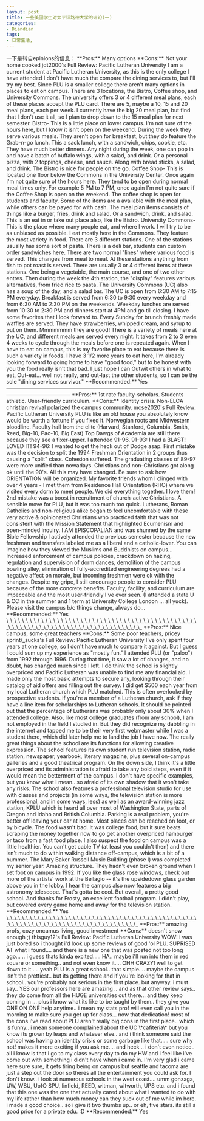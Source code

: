 ```yaml
---
layout: post
title: 一些美国学生对太平洋路德大学的评论(一)
categories:
- Diandian
tags:
- 日常生活, 
---
```

一下是转自epinions的信息： \*\*Pros:\*\* Many options \*\*Cons:\*\* Not your home cooked jdt2000's Full Review: Pacific Lutheran University I am a current student at Pacific Lutheran University, as this is the only college I have attended I don't have much the compare the dining services to, but I'll try my best. Since PLU is a smaller college there aren't many options in places to eat on campus. There are 3 locations, the Bistro, Coffee shop, and University Commons. The university offers 3 or 4 different meal plans, each of these places accept the PLU card. There are 5, maybe a 10, 15 and 20 meal plans, each per week. I currently have the big 20 meal plan, but find that I don't use it all, so I plan to drop down to the 15 meal plan for next semester. Bistro- This is a little place on lower campus. I'm not sure of the hours here, but I know it isn't open on the weekend. During the week they serve various meals. They aren't open for breakfast, but they do feature the Grab-n-go lunch. This a sack lunch, with a sandwich, chips, cookie, etc. They have much better dinners. Any night during the week, one can pop in and have a batch of buffalo wings, with a salad, and drink. Or a personal pizza, with 2 toppings, cheese, and sauce. Along with bread sticks, a salad, and drink. The Bistro is nice for people on the go. Coffee Shop- This is located one floor below the Commons in the University Center. Once again I'm not quite sure of the hours here. They tend to be open during normal meal times only. For example 5 PM to 7 PM, once again I'm not quite sure if the Coffee Shop is open on the weekend. The coffee shop is open for students and faculty. Some of the items are a available with the meal plan, while others can be payed for with cash. The meal plan items consists of things like a burger, fries, drink and salad. Or a sandwich, drink, and salad. This is an eat in or take out place also, like the Bistro. University Commons- This is the place where many people eat, and where I work. I will try to be as unbiased as possible. I eat mostly here in the Commons. They feature the most variety in food. There are 3 different stations. One of the stations usually has some sort of pasta. There is a deli bar, students can custom order sandwiches here. There are two normal "lines" where various food is served. This changes from meal to meal. At these stations anything from fish to pot roast is served. There are usually 3 or 4 different items at these stations. One being a vegetable, the main course, and one of two other entres. Then during the week the 4th station, the "display" features various alternatives, from fried rice to pasta. The University Commons (UC) also has a soup of the day, and a salad bar. The UC is open from 6:30 AM to 7:15 PM everyday. Breakfast is served from 6:30 to 9:30 every weekday and from 6:30 AM to 2:30 PM on the weekends. Weekday lunches are served from 10:30 to 2:30 PM and dinners start at 4PM and go till closing. I have some favorites that I look forward to. Every Sunday for brunch freshly made waffles are served. They have strawberries, whipped cream, and syrup to put on them. Mmmmmmm they are good! There is a variety of meals here at the UC, and different meals are served every night. It takes from 2 to 3 even 4 weeks to cycle through the meals before one is repeated again. When I have to eat on campus, this is my favorite place to eat because there is such a variety in foods. I have 3 1/2 more years to eat here, I'm already looking forward to going home to have "good food," but to be honest with you the food really isn't that bad. I just hope I can Outwit others in what to eat, Out-eat... well not really, and out-last the other students, so I can be the sole "dining services survivor." \*\*Recommended:\*\* Yes ———————————————————————————————————————————————— \*\*Pros:\*\* 1st rate faculty-scholars. Students athletic. User-friendly curriculum. \*\*Cons:\*\* Identity crisis. Non-ELCA christian revival polarized the campus community. mcse2020's Full Review: Pacific Lutheran University PLU is like an old house you absolutely know would be worth a fortune if you fixed it. Norwegian roots and Midwestern bloodline. Faculty hail from the elite (Harvard, Stanford, Columbia, Smith, Reed, Big-10, Pac-10, Big East) Top Dawgs of Academia are still there because they see a fixer-upper. I attended 91-96. 91-93: I had a BLAST! LOVED IT! 94-96: I wanted to get the heck out of Dodge asap. First mistake was the decision to split the 1994 Freshman Orientation in 2 groups thus causing a "split" class. Cohesion suffered. The graduating classes of 89-97 were more unified than nowadays. Christians and non-Christians got along ok until the 90's. All this may have changed. Be sure to ask how ORIENTATION will be organized. My favorite friends whom I clinged with over 4 years - I met them from Residence Hall Orientation (RHO) where we visited every dorm to meet people. We did everything together. I love them! 2nd mistake was a boost in recruitment of church-active Christians. A sensible move for PLU, but it was too much too quick. Lutherans, Roman Catholics and non-religious alike began to feel uncomfortable with these very active & opinionated Christians who practiced faith that was not consistent with the Mission Statement that highlighted Ecumenism and open-minded inquiry. I AM EPISCOPALIAN and was shunned by the same Bible Fellowship I actively attended the previous semester because the new freshman and transfers labeled me as a liberal and a catholic-lover. You can imagine how they viewed the Muslims and Buddhists on campus... Increased enforcement of campus policies, crackdown on hazing, regulation and supervision of dorm dances, demolition of the campus bowling alley, elimination of fully-accredited engineering degrees had a negative affect on morale, but incoming freshmen were ok with the changes. Despite my gripe, I still encourage people to consider PLU because of the more concrete benefits. Faculty, facility, and curriculum are impeccable and the most user-friendly I've ever seen. (I attended a state U & CC in the summer and 1 term at University College London ... all yuck). Please visit the campus b/c things change, always do... \*\*Recommended:\*\* Yes \\\_\\\_\\\_\\\_\\\_\\\_\\\_\\\_\\\_\\\_\\\_\\\_\\\_\\\_\\\_\\\_\\\_\\\_\\\_\\\_\\\_\\\_\\\_\\\_\\\_\\\_\\\_\\\_\\\_\\\_\\\_\\\_\\\_\\\_\\\_\\\_\\\_\\\_\\\_\\\_\\\_\\\_\\\_\\\_\\\_\\\_\\\_\\\_\\\_\\\_\\\_\\\_\\\_\\\_\\\_\\\_\\\_\\\_\\\_\\\_\\\_\\\_\\\_\\\_\\\_\\\_\\\_\\\_\\\_\\\_\\\_\\\_\\\_\\\_\\\_\\\_\\\_\\\_\\\_\\\_\\\_\\\_\\\_ \*\*Pros:\*\* Nice campus, some great teachers \*\*Cons:\*\* Some poor teachers, pricey sprint\\\_sucks's Full Review: Pacific Lutheran University I've only spent four years at one college, so I don't have much to compare it against. But I guess I could sum up my experience as "mostly fun." I attended PLU (or "paloo") from 1992 through 1996. During that time, it saw a lot of changes, and no doubt, has changed much since I left. I do think the school is slightly overpriced and Pacific Lutheran was unable to find me any financial aid. I made only the most basic attempts to secure any, looking through their catalog of aid offers and filling out the survey. I did get $500 each year from my local Lutheran church which PLU matched. This is often overlooked by prospective students. If you're a member of a Lutheran church, ask if they have a line item for scholarships to Lutheran schools. It should be pointed out that the percentage of Lutherans was probably only about 30% when I attended college. Also, like most college graduates (from any school), I am not employed in the field I studied in. But they did recognize my dabbling in the internet and tapped me to be their very first webmaster while I was a student there, which did later help me to land the job I have now. The really great things about the school are its functions for allowing creative expression. The school features its own student run television station, radio station, newspaper, yearbook, literary magazine, plus several on-campus galleries and a good theatrical program. On the down side, I think it's a little overpriced and its administration is afraid to take any bold steps, even if it would mean the betterment of the campus. I don't have specific examples, but you know what I mean.. so afraid of its own shadow that it won't take any risks. The school also features a professional television studio for use with classes and projects (in some ways, the television station is more professional, and in some ways, less) as well as an award-winning jazz station, KPLU which is heard all over most of Washington State, parts of Oregon and Idaho and British Columbia. Parking is a real problem, you're better off leaving your car at home. Most places can be reached on foot, or by bicycle. The food wasn't bad. It was college food, but it sure beats scraping the money together now to go get another overpriced hamburger or taco from a fast food place. I also suspect the food on campus was a little healthier. You can't get cable TV (at least you couldn't then) and there isn't much to do within walking distance off-campus, which is a bit of a bummer. The Mary Baker Russell Music Building (phase I) was completed my senior year. Amazing structure. They hadn't even broken ground when I set foot on campus in 1992. If you like the glass rose windows, check out more of the artists' work at the Bellagio -- it's the upsidedown glass garden above you in the lobby. I hear the campus also now features a big astronomy telescope. That's gotta be cool. But overall, a pretty good school. And thanks for Frosty, an excellent football program. I didn't play, but covered every game home and away for the television station. \*\*Recommended:\*\* Yes \\\_\\\_\\\_\\\_\\\_\\\_\\\_\\\_\\\_\\\_\\\_\\\_\\\_\\\_\\\_\\\_\\\_\\\_\\\_\\\_\\\_\\\_\\\_\\\_\\\_\\\_\\\_\\\_\\\_\\\_\\\_\\\_\\\_\\\_\\\_\\\_\\\_\\\_\\\_\\\_\\\_\\\_\\\_\\\_\\\_\\\_\\\_\\\_\\\_\\\_\\\_\\\_\\\_\\\_\\\_\\\_\\\_\\\_\\\_\\\_\\\_\\\_\\\_\\\_\\\_\\\_\\\_\\\_\\\_\\\_\\\_\\\_\\\_\\\_\\\_\\\_\\\_\\\_\\\_\\\_\\\_\\\_ \*\*Pros:\*\* amazing profs, cozy oncamus living, good investment \*\*Cons:\*\* doesn't snow enough ;) thisguy12's Full Review: Pacific Lutheran University WOW! i was just bored so i thought i'd look up some reviews of good 'ol PLU. SUPRISED AT what i found.... and there is a new one that was posted not too long ago... .. i guess thats kinda excited..... HA.. maybe i'll run into them in red square or something.. and not even know it.... OHH CRAZY! well to get down to it . .. yeah PLU is a great school.. that simple.... maybe the campus isn't the prettiest.. but its getting there and if you're looking for that in school.. you're probably not serious in the first place. but anyway. i must say.. YES our professors here are amazing .. and as that other review says.. they do come from all the HUGE universities out there... and they keep coming in ... plus i know what its like to be taught by them.. they give you ONE ON ONE help anytime.. i mean my stats prof will even call you in the morning to make sure you get up for class... now that dedication! most of the cons i've read about PLU aren't really big cons in the first place.. which is funny.. i mean someone complained about the UC \\\*cafiteria\\\* but you know its grown by leaps and whatever else.. and i think someone said the school was having an identity crisis or some garbage like that..... sure why not! makes it more exciting if you ask me.... and heck .. i don't even notice.. all i know is that i go to my class every day to do my HW and i feel like i've come out with something i didn't have when i came in. I'm very glad i came here sure sure, it gets tiring being on campus but seattle and tacoma are just a step out the door so theres all the entertainment you could ask for. I don't know.. i look at numerous schools in the west coast.... umm gonzaga, UW, WSU, UofO SPU, linfield, REED, witman, witworth, UPS etc. and i found that this one was the one that actually cared about what i wanted to do with my life rather than how much money can they suck out of me while im here. i made a good choice.. so i give it two thumbs up.. or eh, five stars. its still a good price for a private edu. :D \*\*Recommended:\*\* Yes